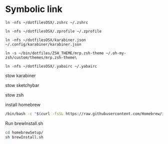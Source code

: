# Symbolic link

```ln -nfs ~/dotfilesOSX/.zshrc ~/.zshrc```

```ln -nfs ~/dotfilesOSX/.zprofile ~/.zprofile```

```ln -nfs ~/dotfilesOSX/karabiner.json ~/.config/karabiner/karabiner.json```

```ln -s ~/bin/dotfiles/ZSH_THEME/mrp.zsh-theme ~/.oh-my-zsh/custom/themes/mrp.zsh-theme\```

```ln -nfs ~/dotfilesOSX/.yabairc ~/.yabairc```

stow karabiner

stow sketchybar

stow zsh

install homebrew

```bash
/bin/bash -c "$(curl -fsSL https://raw.githubusercontent.com/Homebrew/install/HEAD/install.sh)" < /dev/null
```

Run brewInstall.sh

```bash
cd homebrewSetup/
sh brewInstall.sh
```
